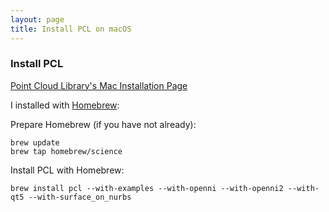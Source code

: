 ```yaml
---
layout: page
title: Install PCL on macOS
---
```


### Install PCL ###

[Point Cloud Library's Mac Installation Page](http://pointclouds.org/downloads/macosx.html)

I installed with [Homebrew](http://www.pointclouds.org/documentation/tutorials/installing_homebrew.php):

Prepare Homebrew (if you have not already):

```
brew update
brew tap homebrew/science
```

Install PCL with Homebrew:

```
brew install pcl --with-examples --with-openni --with-openni2 --with-qt5 --with-surface_on_nurbs
```

